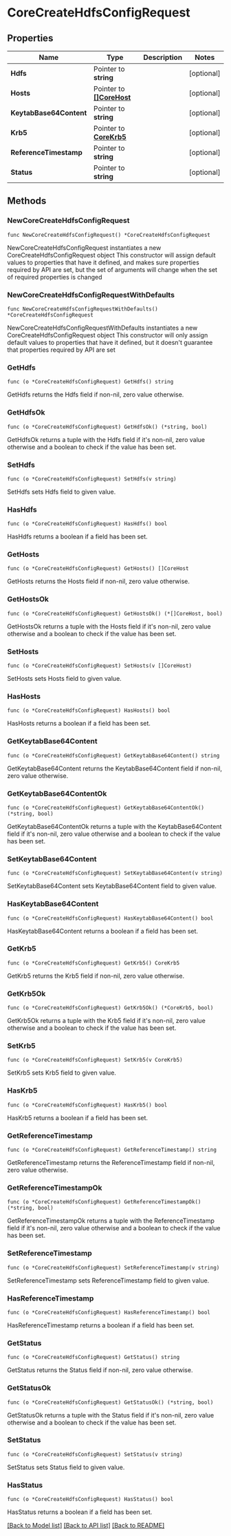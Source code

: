 # CoreCreateHdfsConfigRequest

## Properties

Name | Type | Description | Notes
------------ | ------------- | ------------- | -------------
**Hdfs** | Pointer to **string** |  | [optional] 
**Hosts** | Pointer to [**[]CoreHost**](CoreHost.md) |  | [optional] 
**KeytabBase64Content** | Pointer to **string** |  | [optional] 
**Krb5** | Pointer to [**CoreKrb5**](CoreKrb5.md) |  | [optional] 
**ReferenceTimestamp** | Pointer to **string** |  | [optional] 
**Status** | Pointer to **string** |  | [optional] 

## Methods

### NewCoreCreateHdfsConfigRequest

`func NewCoreCreateHdfsConfigRequest() *CoreCreateHdfsConfigRequest`

NewCoreCreateHdfsConfigRequest instantiates a new CoreCreateHdfsConfigRequest object
This constructor will assign default values to properties that have it defined,
and makes sure properties required by API are set, but the set of arguments
will change when the set of required properties is changed

### NewCoreCreateHdfsConfigRequestWithDefaults

`func NewCoreCreateHdfsConfigRequestWithDefaults() *CoreCreateHdfsConfigRequest`

NewCoreCreateHdfsConfigRequestWithDefaults instantiates a new CoreCreateHdfsConfigRequest object
This constructor will only assign default values to properties that have it defined,
but it doesn't guarantee that properties required by API are set

### GetHdfs

`func (o *CoreCreateHdfsConfigRequest) GetHdfs() string`

GetHdfs returns the Hdfs field if non-nil, zero value otherwise.

### GetHdfsOk

`func (o *CoreCreateHdfsConfigRequest) GetHdfsOk() (*string, bool)`

GetHdfsOk returns a tuple with the Hdfs field if it's non-nil, zero value otherwise
and a boolean to check if the value has been set.

### SetHdfs

`func (o *CoreCreateHdfsConfigRequest) SetHdfs(v string)`

SetHdfs sets Hdfs field to given value.

### HasHdfs

`func (o *CoreCreateHdfsConfigRequest) HasHdfs() bool`

HasHdfs returns a boolean if a field has been set.

### GetHosts

`func (o *CoreCreateHdfsConfigRequest) GetHosts() []CoreHost`

GetHosts returns the Hosts field if non-nil, zero value otherwise.

### GetHostsOk

`func (o *CoreCreateHdfsConfigRequest) GetHostsOk() (*[]CoreHost, bool)`

GetHostsOk returns a tuple with the Hosts field if it's non-nil, zero value otherwise
and a boolean to check if the value has been set.

### SetHosts

`func (o *CoreCreateHdfsConfigRequest) SetHosts(v []CoreHost)`

SetHosts sets Hosts field to given value.

### HasHosts

`func (o *CoreCreateHdfsConfigRequest) HasHosts() bool`

HasHosts returns a boolean if a field has been set.

### GetKeytabBase64Content

`func (o *CoreCreateHdfsConfigRequest) GetKeytabBase64Content() string`

GetKeytabBase64Content returns the KeytabBase64Content field if non-nil, zero value otherwise.

### GetKeytabBase64ContentOk

`func (o *CoreCreateHdfsConfigRequest) GetKeytabBase64ContentOk() (*string, bool)`

GetKeytabBase64ContentOk returns a tuple with the KeytabBase64Content field if it's non-nil, zero value otherwise
and a boolean to check if the value has been set.

### SetKeytabBase64Content

`func (o *CoreCreateHdfsConfigRequest) SetKeytabBase64Content(v string)`

SetKeytabBase64Content sets KeytabBase64Content field to given value.

### HasKeytabBase64Content

`func (o *CoreCreateHdfsConfigRequest) HasKeytabBase64Content() bool`

HasKeytabBase64Content returns a boolean if a field has been set.

### GetKrb5

`func (o *CoreCreateHdfsConfigRequest) GetKrb5() CoreKrb5`

GetKrb5 returns the Krb5 field if non-nil, zero value otherwise.

### GetKrb5Ok

`func (o *CoreCreateHdfsConfigRequest) GetKrb5Ok() (*CoreKrb5, bool)`

GetKrb5Ok returns a tuple with the Krb5 field if it's non-nil, zero value otherwise
and a boolean to check if the value has been set.

### SetKrb5

`func (o *CoreCreateHdfsConfigRequest) SetKrb5(v CoreKrb5)`

SetKrb5 sets Krb5 field to given value.

### HasKrb5

`func (o *CoreCreateHdfsConfigRequest) HasKrb5() bool`

HasKrb5 returns a boolean if a field has been set.

### GetReferenceTimestamp

`func (o *CoreCreateHdfsConfigRequest) GetReferenceTimestamp() string`

GetReferenceTimestamp returns the ReferenceTimestamp field if non-nil, zero value otherwise.

### GetReferenceTimestampOk

`func (o *CoreCreateHdfsConfigRequest) GetReferenceTimestampOk() (*string, bool)`

GetReferenceTimestampOk returns a tuple with the ReferenceTimestamp field if it's non-nil, zero value otherwise
and a boolean to check if the value has been set.

### SetReferenceTimestamp

`func (o *CoreCreateHdfsConfigRequest) SetReferenceTimestamp(v string)`

SetReferenceTimestamp sets ReferenceTimestamp field to given value.

### HasReferenceTimestamp

`func (o *CoreCreateHdfsConfigRequest) HasReferenceTimestamp() bool`

HasReferenceTimestamp returns a boolean if a field has been set.

### GetStatus

`func (o *CoreCreateHdfsConfigRequest) GetStatus() string`

GetStatus returns the Status field if non-nil, zero value otherwise.

### GetStatusOk

`func (o *CoreCreateHdfsConfigRequest) GetStatusOk() (*string, bool)`

GetStatusOk returns a tuple with the Status field if it's non-nil, zero value otherwise
and a boolean to check if the value has been set.

### SetStatus

`func (o *CoreCreateHdfsConfigRequest) SetStatus(v string)`

SetStatus sets Status field to given value.

### HasStatus

`func (o *CoreCreateHdfsConfigRequest) HasStatus() bool`

HasStatus returns a boolean if a field has been set.


[[Back to Model list]](../README.md#documentation-for-models) [[Back to API list]](../README.md#documentation-for-api-endpoints) [[Back to README]](../README.md)


